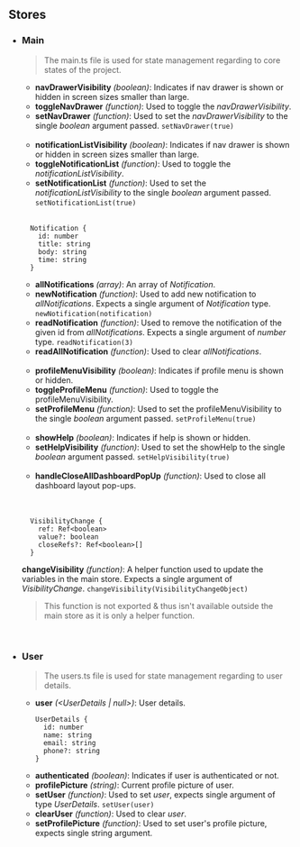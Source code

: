 ## Stores

- ### Main
  > The main.ts file is used for state management regarding to core states of the project.

  - **navDrawerVisibility** _(boolean)_: Indicates if nav drawer is shown or hidden in screen sizes smaller than large.
  - **toggleNavDrawer** _(function)_: Used to toggle the _navDrawerVisibility_.
  - **setNavDrawer** _(function)_: Used to set the _navDrawerVisibility_ to the single _boolean_ argument passed.
  `setNavDrawer(true)`

  <br>

  - **notificationListVisibility** _(boolean)_: Indicates if nav drawer is shown or hidden in screen sizes smaller than large.
  - **toggleNotificationList** _(function)_: Used to toggle the _notificationListVisibility_.
  - **setNotificationList** _(function)_: Used to set the _notificationListVisibility_ to the single _boolean_ argument passed.
  `setNotificationList(true)`

  <br>

  ```
    Notification {
      id: number
      title: string
      body: string
      time: string
    }
  ```

  - **allNotifications** _(array)_: An array of _Notification_.
  - **newNotification** _(function)_: Used to add new notification to _allNotifications_. Expects a single argument of _Notification_ type.
  `newNotification(notification)`
  - **readNotification** _(function)_: Used to remove the notification of the given id from _allNotifications_. Expects a single argument of _number_ type.
  `readNotification(3)`
  - **readAllNotification** _(function)_: Used to clear _allNotifications_.

  <br>

  - **profileMenuVisibility** _(boolean)_: Indicates if profile menu is shown or hidden.
  - **toggleProfileMenu** _(function)_: Used to toggle the profileMenuVisibility.
  - **setProfileMenu** _(function)_: Used to set the profileMenuVisibility to the single _boolean_ argument passed.
  `setProfileMenu(true)`

  <br>

  - **showHelp** _(boolean)_: Indicates if help is shown or hidden.
  - **setHelpVisibility** _(function)_: Used to set the showHelp to the single _boolean_ argument passed.
  `setHelpVisibility(true)`

  <br>

  - **handleCloseAllDashboardPopUp** _(function)_: Used to close all dashboard layout pop-ups.

  <br>
  <br>

  ```
    VisibilityChange {
      ref: Ref<boolean>
      value?: boolean
      closeRefs?: Ref<boolean>[]
    }
  ```

  **changeVisibility** _(function)_: A helper function used to update the variables in the main store. Expects a single argument of _VisibilityChange_.
  `changeVisibility(VisibilityChangeObject)`
  <br>
  > This function is not exported & thus isn't available outside the main store as it is only a helper function.

<br>

- ### User
  > The users.ts file is used for state management regarding to user details.

  - **user** _(<UserDetails | null>)_: User details.
    ```
    UserDetails {
      id: number
      name: string
      email: string
      phone?: string
    }
    ```
  - **authenticated** _(boolean)_: Indicates if user is authenticated or not.
  - **profilePicture** _(string)_: Current profile picture of user.
  - **setUser** _(function)_: Used to set _user_, expects single argument of type _UserDetails_.
  `setUser(user)`
  - **clearUser** _(function)_: Used to clear _user_.
  - **setProfilePicture** _(function)_: Used to set user's profile picture, expects single string argument.